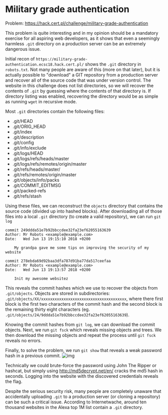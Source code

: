 # Military grade authentication
Problem: https://hack.cert.pl/challenge/military-grade-authentication

This problem is quite interesting and in my opinion should be a mandatory exercise for all aspiring web developers, as it shows that even a seemingly harmless `.git` directory on a production server can be an extremely dangerous issue.

Initial recon of `https://military-grade-authentication.ecsc18.hack.cert.pl/` shows the `.git` directory in `robots.txt`. Not many people are aware of this (more on that later), but it is actually possible to "download" a GIT repository from a production server and recover all of the source code that was under version control. The website in this challenge does not list directories, so we will recover the contents of `.git` by guessing where the contents of that directory is. If directory listing was enabled, recovering the directory would be as simple as running `wget` in recursive mode.

Most `.git` directories contain the following files:
+ .git/HEAD
+ .git/ORIG_HEAD
+ .git/index
+ .git/description
+ .git/config
+ .git/info/exclude
+ .git/logs/HEAD
+ .git/logs/refs/heads/master
+ .git/logs/refs/remotes/origin/master
+ .git/refs/heads/master/
+ .git/refs/remotes/origin/master
+ .git/objects/info/packs
+ .git/COMMIT_EDITMSG
+ .git/packed-refs
+ .git/refs/stash

Using these files, we can reconstruct the `objects` directory that contains the source code (divided up into hashed blocks). After downloading all of those files into a local `.git` directory (to create a valid repository), we can run `git log`

```
commit 249ddda51e7b92bbccdee32fa23ef62055163639
Author: Mr Robots <example@example.com>
Date:   Wed Jun 13 19:15:10 2018 +0200

    My grandpa gave me some tips on improving the security of my website

commit 278ebda69d92baa3dfa787d91ba77da517ceefaa
Author: Mr Robots <example@example.com>
Date:   Wed Jun 13 19:13:57 2018 +0200

    Init my awesome websitez
```

This reveals the commit hashes which we use to recover the objects from `.git/objects`. Objects are stored in subdirectories: `.git/objects/XX/xxxxxxxxxxxxxxxxxxxxxxxxxxxxxxxxxxxxxx`, where there first block is the first two characters of the commit hash and the second block is the remaining thirty eight characters (eg. `.git/objects/24/9ddda51e7b92bbccdee32fa23ef62055163639`).

Knowing the commit hashes from `git log`, we can download the commit objects. Next, we run `git fsck` which reveals missing objects and trees. We then download the missing objects and repeat the process until `git fsck` reveals no errors.

Finally, to solve the problem, we run `git show` that reveals a weak password hash in a previous commit.
![img](https://i.imgur.com/PKqogec.png)

Technically we could brute-force the password using John The Ripper or hashcat, but simply using http://md5decrypt.net/en/ cracks the md5 hash in seconds. Logging into the website with the discovered credentials reveals the flag.

Despite the serious security risk, many people are completely unaware that accidentally uploading `.git` to a production server (or cloning a repository) can be such a critical issue. According to Internetwache, around ten thousand websites in the Alexa top 1M list contain a `.git` directory.
